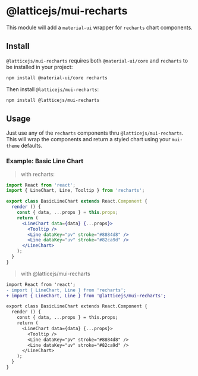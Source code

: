 # @latticejs/mui-recharts

This module will add a `material-ui` wrapper for `recharts` chart components. 

## Install

`@latticejs/mui-recharts` requires both `@material-ui/core` and `recharts` to be installed in your project:

```bash
npm install @material-ui/core recharts
```

Then install `@latticejs/mui-recharts`:

```bash
npm install @latticejs/mui-recharts
```

## Usage

Just use any of the `recharts` components thru `@latticejs/mui-recharts`. This will wrap the components and return a styled chart using your `mui-theme` defaults.

### Example: Basic Line Chart 

> with recharts:

```jsx
import React from 'react';
import { LineChart, Line, Tooltip } from 'recharts';

export class BasicLineChart extends React.Component {
  render () {
    const { data, ...props } = this.props;
    return (
      <LineChart data={data} {...props}>
        <Tooltip />
        <Line dataKey="pv" stroke="#8884d8" />
        <Line dataKey="uv" stroke="#82ca9d" />
      </LineChart>      
    );
  }
}

```

> with @latticejs/mui-recharts

```diff
import React from 'react';
- import { LineChart, Line } from 'recharts';
+ import { LineChart, Line } from '@latticejs/mui-recharts';

export class BasicLineChart extends React.Component {
  render () {
    const { data, ...props } = this.props;
    return (
      <LineChart data={data} {...props}>
        <Tooltip />
        <Line dataKey="pv" stroke="#8884d8" />
        <Line dataKey="uv" stroke="#82ca9d" />
      </LineChart>      
    );
  }
}

```
